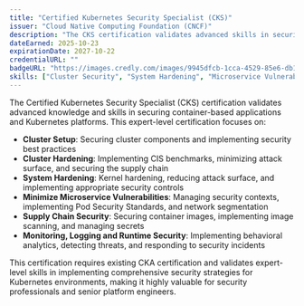 ```yaml
---
title: "Certified Kubernetes Security Specialist (CKS)"
issuer: "Cloud Native Computing Foundation (CNCF)"
description: "The CKS certification validates advanced skills in securing container-based applications and Kubernetes platforms during build, deployment, and runtime phases."
dateEarned: 2025-10-23
expirationDate: 2027-10-22
credentialURL: ""
badgeURL: "https://images.credly.com/images/9945dfcb-1cca-4529-85e6-db1be3782210/kubernetes-security-specialist-logo2.png"
skills: ["Cluster Security", "System Hardening", "Microservice Vulnerabilities", "Supply Chain Security", "Monitoring & Runtime Security"]
---
```


The Certified Kubernetes Security Specialist (CKS) certification validates advanced knowledge and skills in securing container-based applications and Kubernetes platforms. This expert-level certification focuses on:

- **Cluster Setup**: Securing cluster components and implementing security best practices
- **Cluster Hardening**: Implementing CIS benchmarks, minimizing attack surface, and securing the supply chain
- **System Hardening**: Kernel hardening, reducing attack surface, and implementing appropriate security controls
- **Minimize Microservice Vulnerabilities**: Managing security contexts, implementing Pod Security Standards, and network segmentation
- **Supply Chain Security**: Securing container images, implementing image scanning, and managing secrets
- **Monitoring, Logging and Runtime Security**: Implementing behavioral analytics, detecting threats, and responding to security incidents

This certification requires existing CKA certification and validates expert-level skills in implementing comprehensive security strategies for Kubernetes environments, making it highly valuable for security professionals and senior platform engineers.